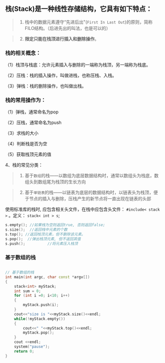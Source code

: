 ## 栈(Stack)是一种线性存储结构，它具有如下特点：
>1. 栈中的数据元素遵守“先进后出"(`First In Last Out`)的原则，简称FILO结构。（后进先出的叫法，也是可以的）

>2. **限定只能在栈顶进行插入和删除操作**。

### 栈的相关概念：

（1）栈顶与栈底：允许元素插入与删除的一端称为栈顶，另一端称为栈底。

（2）压栈：栈的插入操作，叫做进栈，也称压栈、入栈。

（3）弹栈：栈的删除操作，也叫做出栈。

### 栈的常用操作为：

（1）弹栈，通常命名为pop

（2）压栈，通常命名为push

（3）求栈的大小

（4）判断栈是否为空

（5）获取栈顶元素的值

4、栈的常见分类：

>1.  基于`数组`的栈——以数组为底层数据结构时，通常以数组头为栈底，数组头到数组尾为栈顶的生长方向

>2. 基于`单链表`的栈——以链表为底层的数据结构时，以链表头为栈顶，便于节点的插入与删除，压栈产生的新节点将一直出现在链表的头部

使用标准库的栈时, 应包含相关头文件，在栈中应包含头文件： `#include< stack >` 。定义：
`stack< int > s`;
```cpp
s.empty(); //如果栈为空则返回true, 否则返回false;
s.size();  //返回栈中元素的个数
s.top(); //返回栈顶元素，但不删除该元素。
s.pop();  //弹出栈顶元素, 但不返回其值
s.push();          //将元素压入栈顶
```
### 基于数组的栈
```cpp

// 基于数组的栈
int main(int argc, char const *argv[])
{
    stack<int> myStack;
    int sum = 0;
    for (int i =0; i<10; i++)
    {
        myStack.push(i);
    }
    cout<<"size is "<<myStack.size()<<endl;
    while(!myStack.empty())
    {
        cout<<" "<<myStack.top()<<endl;
        myStack.pop();
    }
    cout <<endl;
    system("pause");
    return 0;
}
```


